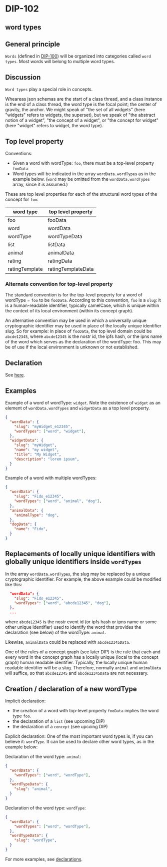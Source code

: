 DIP-102
======

word types
------------------------------

## General principle

`Words` (defined in [DIP-100](100.md)) will be organized into categories called `word types`. Most words will belong to multiple word types.

## Discussion

`Word types` play a special role in concepts. 

Wheareas json schemas are the start of a class thread, and a class instance is the end of a class thread, the word type is the focal point; the center of gravity, the anchor. We might speak of "the set of all widgets" (here "widgets" refers to widgets, the superset), but we speak of "the abstract notion of a widget", "the concept of a widget", or "the concept for widget" (here "widget" refers to widget, the word type).

## Top level property

Conventions:

- Given a word with wordType: `foo`, there must be a top-level property `fooData`
- Word types will be indicated in the array `wordData.wordTypes` as in the example below. (`word` may be omitted from the `wordData.wordTypes` array, since it is assumed.)

These are top level properties for each of the structural word types of the concept for `foo`:

| word type | top level property |
| ----- | ----- |
| foo | fooData |
| word | wordData |
| wordType | wordTypeData |
| list | listData |
| animal | animalData |
| rating | ratingData |
| ratingTemplate | ratingTemplateData |

### Alternate convention for top-level property

The standard convention is for the top-level property for a word of wordType = `foo` to be `fooData`. According to this convention, `foo` is a `slug`: it is a human-readable identifier, typically camelCase, which is unique within the context of its local environment (within its concept graph).

An alternative convention may be used in which a universally unique cryptographic identifier may be used in place of the locally unique identifier slug. So for example: in place of `fooData`, the top level domain could be `abcde12345`, where `abcde12345` is the nostr id, the ipfs hash, or the ipns name of the word which serves as the declaration of the wordType: foo. This may be of use if the local environment is unknown or not established. 

## Declaration

See [here](declarations/wordType.md).

## Examples

Example of a word of wordType: `widget`. Note the existence of `widget` as an element of `wordData.wordTypes` and `widgetData` as a top level property.

```json
{
  "wordData": {
    "slug": "myWidget_e12345",
    "wordTypes": ["word", "widget"],
  },
  "widgetData": {
    "slug": "myWidget",
    "name": "my widget",
    "title": "My Widget",
    "description": "lorem ipsum",
  }
}
```

Example of a word with multiple wordTypes:

```json
{
  "wordData": {
    "slug": "Fido_e12345",
    "wordTypes": ["word", "animal", "dog"],
  },
  "animalData": {
    "animalType": "dog",
  },
  "dogData": {
    "name": "Fido",
  }
}
```

## Replacements of locally unique identifiers with globally unique identifiers inside `wordTypes`

In the array `wordData.wordTypes`, the slug may be replaced by a unique cryptographic identifier. For example, the above example could be modified like this:

```json
  "wordData": {
    "slug": "Fido_e12345",
    "wordTypes": ["word", "abcde12345", "dog"],
  },
  ...
```

where `abcde12345` is the nostr event id (or ipfs hash or ipns name or some other unique identifier) used to identify the word that provides the declaration (see below) of the wordType: `animal`.

Likewise, `animalData` could be replaced with `abcde12345Data`.

One of the rules of a concept graph (see later DIP) is the rule that each and every word in the concept graph has a locally unique (local to the concept graph) human readable identifier. Typically, the locally unique human readable identifier will be a slug. Therefore, normally `animal` and `animalData` will suffice, so that `abcde12345` and `abcde12345Data` are not necessary.

## Creation / declaration of a new wordType

Implicit declaration:
- the creation of a word with top-level property `fooData` implies the word type `foo`.
- the declaration of a `list` (see upcoming DIP)
- the declaration of a `concept` (see upcoing DIP)

Explicit declaration:
One of the most important word types is, if you can believe it: `wordType`. It can be used to declare other word types, as in the example below:

Declaration of the word type: `animal`:

```json
{
  "wordData": {
    "wordTypes": ["word", "wordType"],
  },
  "wordTypeData": {
    "slug": "animal",
  }
}
```

Declaration of the word type: `wordType`:

```json
{
  "wordData": {
    "wordTypes": ["word", "wordType"],
  },
  "wordTypeData": {
    "slug": "wordType",
  }
}
```

For more examples, see [declarations](declarations).


